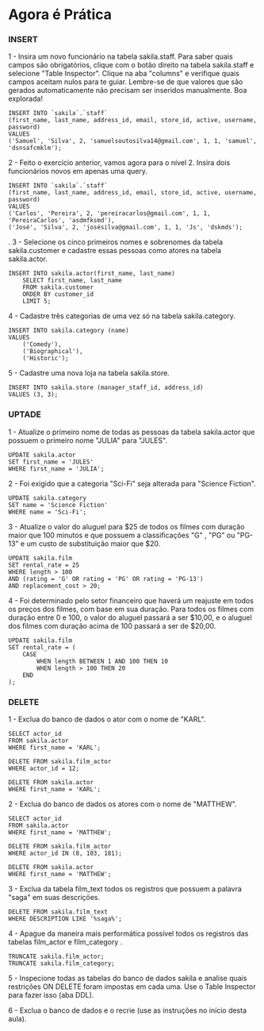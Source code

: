 # Agora é Prática

### INSERT

1 - Insira um novo funcionário na tabela sakila.staff.
Para saber quais campos são obrigatórios, clique com o botão direito na tabela sakila.staff e selecione "Table Inspector". Clique na aba "columns" e verifique quais campos aceitam nulos para te guiar. Lembre-se de que valores que são gerados automaticamente não precisam ser inseridos manualmente. Boa explorada!

    INSERT INTO `sakila`.`staff`
    (first_name, last_name, address_id, email, store_id, active, username, password)
    VALUES
    ('Samuel', 'Silva', 2, 'samuelsoutosilva14@gmail.com', 1, 1, 'samuel', 'dsnsafcmklm');

2 - Feito o exercício anterior, vamos agora para o nível 2. Insira dois funcionários novos em apenas uma query.

    INSERT INTO `sakila`.`staff`
    (first_name, last_name, address_id, email, store_id, active, username, password)
    VALUES
    ('Carlos', 'Pereira', 2, 'pereiracarlos@gmail.com', 1, 1, 'PereiraCarlos', 'asdmfksmd'),
    ('José', 'Silva', 2, 'josésilva@gmail.com', 1, 1, 'Js', 'dskmds'); 
.
3 - Selecione os cinco primeiros nomes e sobrenomes da tabela sakila.customer e cadastre essas pessoas como atores na tabela sakila.actor.

    INSERT INTO sakila.actor(first_name, last_name)
        SELECT first_name, last_name
        FROM sakila.customer
        ORDER BY customer_id
        LIMIT 5;

4 - Cadastre três categorias de uma vez só na tabela sakila.category.

    INSERT INTO sakila.category (name)
    VALUES
        ('Comedy'),
        ('Biographical'),
        ('Historic');

5 - Cadastre uma nova loja na tabela sakila.store.

    INSERT INTO sakila.store (manager_staff_id, address_id)
    VALUES (3, 3);


### UPTADE

1 - Atualize o primeiro nome de todas as pessoas da tabela sakila.actor que possuem o primeiro nome "JULIA" para "JULES".

    UPDATE sakila.actor
    SET first_name = 'JULES'
    WHERE first_name = 'JULIA';

2 - Foi exigido que a categoria "Sci-Fi" seja alterada para "Science Fiction".

    UPDATE sakila.category
    SET name = 'Science Fiction'
    WHERE name = 'Sci-Fi';

3 - Atualize o valor do aluguel para $25 de todos os filmes com duração maior que 100 minutos e que possuem a classificações "G" , "PG" ou "PG-13" e um custo de substituição maior que $20.

    UPDATE sakila.film
    SET rental_rate = 25
    WHERE length > 100
    AND (rating = 'G' OR rating = 'PG' OR rating = 'PG-13')
    AND replacement_cost > 20;

4 - Foi determinado pelo setor financeiro que haverá um reajuste em todos os preços dos filmes, com base em sua duração. Para todos os filmes com duração entre 0 e 100, o valor do aluguel passará a ser $10,00, e o aluguel dos filmes com duração acima de 100 passará a ser de $20,00.

    UPDATE sakila.film
    SET rental_rate = (
        CASE
            WHEN length BETWEEN 1 AND 100 THEN 10
            WHEN length > 100 THEN 20
        END
    );

### DELETE

1 - Exclua do banco de dados o ator com o nome de "KARL".

    SELECT actor_id
    FROM sakila.actor
    WHERE first_name = 'KARL';

    DELETE FROM sakila.film_actor
    WHERE actor_id = 12;

    DELETE FROM sakila.actor
    WHERE first_name = 'KARL';

2 - Exclua do banco de dados os atores com o nome de "MATTHEW".

    SELECT actor_id
    FROM sakila.actor
    WHERE first_name = 'MATTHEW';

    DELETE FROM sakila.film_actor
    WHERE actor_id IN (8, 103, 181);

    DELETE FROM sakila.actor
    WHERE first_name = 'MATTHEW';

3 - Exclua da tabela film_text todos os registros que possuem a palavra "saga" em suas descrições.

    DELETE FROM sakila.film_text
    WHERE DESCRIPTION LIKE '%saga%';

4 - Apague da maneira mais performática possível todos os registros das tabelas film_actor e film_category .

    TRUNCATE sakila.film_actor;
    TRUNCATE sakila.film_category;

5 - Inspecione todas as tabelas do banco de dados sakila e analise quais restrições ON DELETE foram impostas em cada uma. Use o Table Inspector para fazer isso (aba DDL).

6 - Exclua o banco de dados e o recrie (use as instruções no início desta aula).
